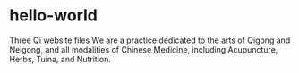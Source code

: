 # hello-world
Three Qi website files
We are a practice dedicated to the arts of Qigong and Neigong, and all modalities of Chinese Medicine, including Acupuncture, Herbs, Tuina, and Nutrition.
